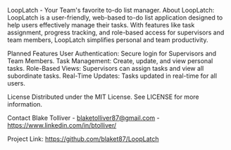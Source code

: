 LoopLatch - Your Team's favorite to-do list manager.
About LoopLatch:
LoopLatch is a user-friendly, web-based to-do list application designed to help users effectively manage their tasks. With features like task assignment, progress tracking, and role-based access for supervisors and team members, LoopLatch simplifies personal and team productivity.

Planned Features
User Authentication: Secure login for Supervisors and Team Members.
Task Management: Create, update, and view personal tasks.
Role-Based Views: Supervisors can assign tasks and view all subordinate tasks.
Real-Time Updates: Tasks updated in real-time for all users.

License
Distributed under the MIT License. See LICENSE for more information.

Contact
Blake Tolliver - blaketolliver87@gmail.com - https://www.linkedin.com/in/btolliver/

Project Link: https://github.com/blaket87/LoopLatch

